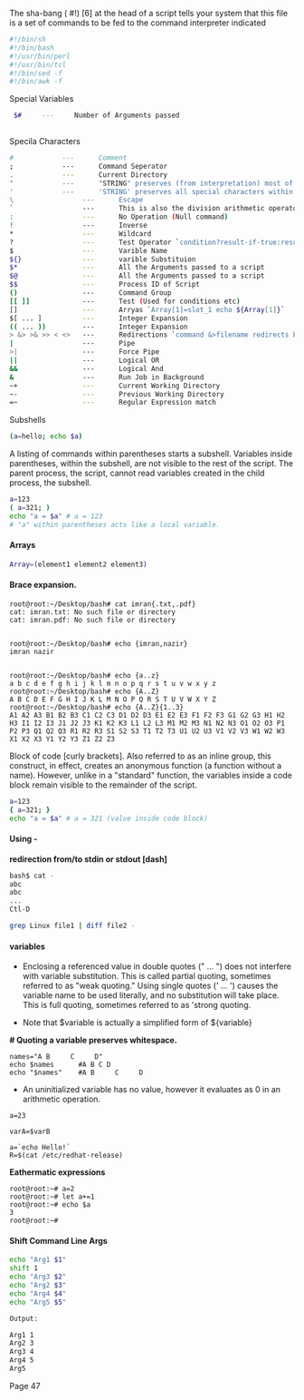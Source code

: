 The sha-bang ( #!) [6] at the head of a script tells your system that this file is a set of commands to be fed to
the command interpreter indicated

```bash
#!/bin/sh
#!/bin/bash
#!/usr/bin/perl
#!/usr/bin/tcl
#!/bin/sed -f
#!/bin/awk -f
```


Special Variables
```bash
 $#     ---     Number of Arguments passed
 
 ```
 
 Specila Characters
 
 ```bash
 #            ---      Comment
 ;            ---      Command Seperator
 .            ---      Current Directory
 "            ---      "STRING" preserves (from interpretation) most of the special characters within STRING.
 '            ---      'STRING' preserves all special characters within STRING. This is a stronger form of quoting than "STRING"
 \                 ---      Escape
 `                 ---      This is also the division arithmetic operator.
 :                 ---      No Operation (Null command)
 !                 ---      Inverse
 *                 ---      Wildcard
 ?                 ---      Test Operator `condition?result-if-true:result-if-false`
 $                 ---      Varible Name
 ${}               ---      varible Substituion
 $*                ---      All the Arguments passed to a script
 $@                ---      All the Arguments passed to a script
 $$                ---      Process ID of Script
 ()                ---      Command Group
 [[ ]]             ---      Test (Used for conditions etc)
 []                ---      Arryas `Array[1]=slot_1 echo ${Array[1]}`
 $[ ... ]          ---      Integer Expansion 
 (( ... ))         ---      Integer Expansion
 > &> >& >> < <>   ---      Redirections `command &>filename redirects both the stdout and the stderr of command to filename.`
 |                 ---      Pipe
 >|                ---      Force Pipe
 ||                ---      Logical OR
 &&                ---      Logical And
 &                 ---      Run Job in Background
 ~+                ---      Current Working Directory
 ~-                ---      Previous Working Directory
 =~                ---      Regular Expression match
 
 ```
 
 Subshells
 
 
 ```bash
 (a=hello; echo $a)
 ```
 
 A listing of commands within parentheses starts a subshell.
Variables inside parentheses, within the subshell, are not visible to the rest of the
script. The parent process, the script, cannot read variables created in the child
process, the subshell.
```bash
a=123
( a=321; )
echo "a = $a" # a = 123
# "a" within parentheses acts like a local variable.
```

#### Arrays
```sh
Array=(element1 element2 element3)
```


#### Brace expansion.

```shell
root@root:~/Desktop/bash# cat imran{.txt,.pdf}
cat: imran.txt: No such file or directory
cat: imran.pdf: No such file or directory


root@root:~/Desktop/bash# echo {imran,nazir}
imran nazir


root@root:~/Desktop/bash# echo {a..z}
a b c d e f g h i j k l m n o p q r s t u v w x y z
root@root:~/Desktop/bash# echo {A..Z}
A B C D E F G H I J K L M N O P Q R S T U V W X Y Z
root@root:~/Desktop/bash# echo {A..Z}{1..3}
A1 A2 A3 B1 B2 B3 C1 C2 C3 D1 D2 D3 E1 E2 E3 F1 F2 F3 G1 G2 G3 H1 H2 H3 I1 I2 I3 J1 J2 J3 K1 K2 K3 L1 L2 L3 M1 M2 M3 N1 N2 N3 O1 O2 O3 P1 P2 P3 Q1 Q2 Q3 R1 R2 R3 S1 S2 S3 T1 T2 T3 U1 U2 U3 V1 V2 V3 W1 W2 W3 X1 X2 X3 Y1 Y2 Y3 Z1 Z2 Z3
```
Block of code [curly brackets]. Also referred to as an inline group, this construct, in effect, creates
an anonymous function (a function without a name). However, unlike in a "standard" function, the
variables inside a code block remain visible to the remainder of the script.

```bash
a=123
{ a=321; }
echo "a = $a" # a = 321 (value inside code block)
```

#### Using -

__redirection from/to stdin or stdout [dash]__
```bash
bash$ cat -
abc
abc
...
Ctl-D
```
```bash
grep Linux file1 | diff file2 -
```



#### variables

- Enclosing a referenced value in double quotes (" ... ") does not interfere with variable substitution.
This is called partial quoting, sometimes referred to as "weak quoting." Using single quotes (' ... ')
causes the variable name to be used literally, and no substitution will take place. This is full quoting,
sometimes referred to as 'strong quoting.

- Note that $variable is actually a simplified form of ${variable}


__# Quoting a variable preserves whitespace.__

```shell
names="A B     C     D"
echo $names      #A B C D
echo "$names"    #A B     C     D
```
- An uninitialized variable has no value, however it evaluates as 0 in an arithmetic operation.

```
a=23
```
```
varA=$varB
```
```
a=`echo Hello!`
R=$(cat /etc/redhat-release)
```

__Eathermatic expressions__
```shell
root@root:~# a=2
root@root:~# let a+=1
root@root:~# echo $a
3
root@root:~# 
```

#### Shift Command Line Args

```bash
echo "Arg1 $1"
shift 1
echo "Arg3 $2"
echo "Arg2 $3"
echo "Arg4 $4"
echo "Arg5 $5"

Output:

Arg1 1
Arg2 3
Arg3 4
Arg4 5
Arg5 

```

Page 47


